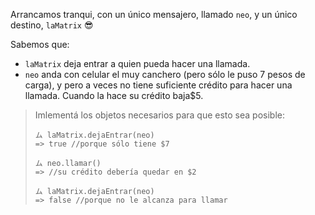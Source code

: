 Arrancamos tranqui, con un único mensajero, llamado `neo`, y un único destino, `laMatrix` :sunglasses:

Sabemos que:
  * `laMatrix` deja entrar a quien pueda hacer una llamada. 
  * `neo` anda con celular el muy canchero (pero sólo le puso 7 pesos de carga), y pero a veces no tiene suficiente crédito para hacer una llamada. Cuando la hace su crédito baja$5.

> Imlementá los objetos necesarios para que esto sea posible:
> 
> ```wollok
> ム laMatrix.dejaEntrar(neo) 
> => true //porque sólo tiene $7
> 
> ム neo.llamar()
> => //su crédito debería quedar en $2
> 
> ム laMatrix.dejaEntrar(neo) 
> => false //porque no le alcanza para llamar
> ```